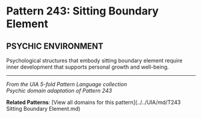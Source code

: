 # Pattern 243: Sitting Boundary Element

## PSYCHIC ENVIRONMENT

Psychological structures that embody sitting boundary element require inner development that supports personal growth and well-being.

---

*From the UIA 5-fold Pattern Language collection*  
*Psychic domain adaptation of Pattern 243*

**Related Patterns**: [View all domains for this pattern](../../UIA/md/T243 Sitting Boundary Element.md)